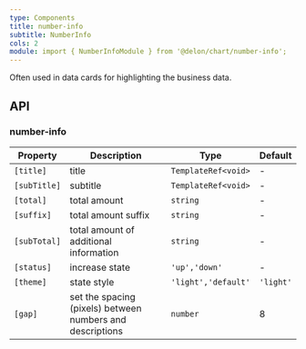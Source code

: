 ```yaml
---
type: Components
title: number-info
subtitle: NumberInfo
cols: 2
module: import { NumberInfoModule } from '@delon/chart/number-info';
---
```


Often used in data cards for highlighting the business data.

## API

### number-info

| Property | Description | Type | Default |
|----------|-------------|------|---------|
| `[title]` | title | `TemplateRef<void>` | - |
| `[subTitle]` | subtitle | `TemplateRef<void>` | - |
| `[total]` | total amount | `string` | - |
| `[suffix]` | total amount suffix | `string` | - |
| `[subTotal]` | total amount of additional information | `string` | - |
| `[status]` | increase state | `'up','down'` | - |
| `[theme]` | state style | `'light','default'` | `'light'` |
| `[gap]` | set the spacing (pixels) between numbers and descriptions | `number` | 8 |
